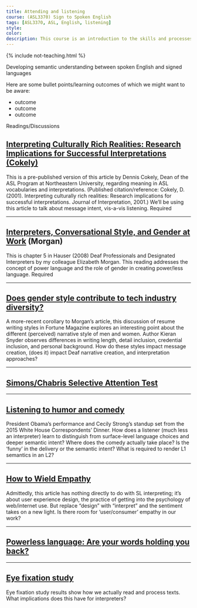 ```yaml
---
title: Attending and listening
course: (ASL3370) Sign to Spoken English
tags: [ASL3370, ASL, English, listening]
style: 
color: 
description: This course is an introduction to the skills and processes required to produce conceptually accurate and linguistically appropriate spoken-language interpretations of ASL texts.
---
```


{% include not-teaching.html %}

<p class="lead">Developing semantic understanding between spoken English and signed languages</p>

Here are some bullet points/learning outcomes of which we might want to be aware:
* outcome
* outcome
* outcome

Readings/Discussions

## [Interpreting Culturally Rich Realities: Research Implications for Successful Interpretations (Cokely)](http://)
This is a pre-published version of this article by Dennis Cokely, Dean of the ASL Program at Northeastern University, regarding meaning in ASL vocabularies and interpretations. (Published citation/reference: Cokely, D. (2001). Interpreting culturally rich realities: Research implications for successful interpretations. Journal of Interpretation, 2001.) We’ll be using this article to talk about message intent, vis-a-vis listening.  <span class="badge badge-pill badge-danger">Required</span>

***

## [Interpreters, Conversational Style, and Gender at Work](http://) (Morgan)
This is chapter 5 in Hauser (2008) Deaf Professionals and Designated Interpreters by my colleague Elizabeth Morgan. This reading addresses the concept of power language and the role of gender in creating power/less language. <span class="badge badge-pill badge-danger">Required</span>

***

## [Does gender style contribute to tech industry diversity?](http://)
A more-recent corollary to Morgan’s article, this discussion of resume writing styles in Fortune Magazine explores an interesting point about the different (perceived) narrative style of men and women. Author Kieran Snyder observes differences in writing length, detail inclusion, credential inclusion, and personal background. How do these styles impact message creation, (does it) impact Deaf narrative creation, and interpretation approaches?

***

## [Simons/Chabris Selective Attention Test](http://)

***

## [Listening to humor and comedy](http://)
President Obama’s performance and Cecily Strong’s standup set from the 2015 White House Correspondents’ Dinner. How does a listener (much less an interpreter) learn to distinguish from surface-level language choices and deeper semantic intent? Where does the comedy actually take place? Is the ‘funny’ in the delivery or the semantic intent? What is required to render L1 semantics in an L2?

***

## [How to Wield Empathy](http://)
Admittedly, this article has nothing directly to do with SL interpreting; it’s about user experience design, the practice of getting into the psychology of web/internet use. But replace “design” with “interpret” and the sentiment takes on a new light. Is there room for ‘user/consumer’ empathy in our work?

***

## [Powerless language: Are your words holding you back?](http://)

***

## [Eye fixation study](http://)
Eye fixation study results show how we actually read and process texts. What implications does this have for interpreters?